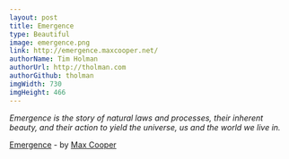 ```yaml
---
layout: post
title: Emergence
type: Beautiful
image: emergence.png
link: http://emergence.maxcooper.net/
authorName: Tim Holman
authorUrl: http://tholman.com
authorGithub: tholman
imgWidth: 730
imgHeight: 466
---
```


_Emergence is the story of natural laws and processes, their inherent beauty, and their action to yield the universe, us and the world we live in._

[Emergence](http://emergence.maxcooper.net/) - by [Max Cooper](http://maxcooper.net)
